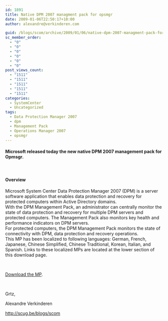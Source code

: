```yaml
---
id: 1891
title: Native DPM 2007 managment pack for opsmgr
date: 2009-01-06T22:50:17+10:00
author: alexandre@verkinderen.com

guid: /blogs/scom/archive/2009/01/06/native-dpm-2007-managment-pack-for-opsmgr.aspx
sc_member_order:
  - "0"
  - "0"
  - "0"
  - "0"
  - "0"
  - "0"
post_views_count:
  - "1511"
  - "1511"
  - "1511"
  - "1511"
  - "1511"
categories:
  - SystemCenter
  - Uncategorized
tags:
  - Data Protection Manager 2007
  - dpm
  - Management Pack
  - Operations Manager 2007
  - opsmgr
---
```

#### Microsoft released today the new native DPM 2007 management pack for Opmsgr.

#### &#160;

#### Overview

<a name="Description"></a>Microsoft System Center Data Protection Manager 2007 (DPM) is a server software application that enables data protection and recovery for protected computers within Active Directory domains.  
With the DPM Management Pack, an administrator can centrally monitor the state of data protection and recovery for multiple DPM servers and protected computers. The Management Pack also monitors key health and performance indicators on DPM servers.  
For protected computers, the DPM Management Pack monitors the state of connectivity with DPM, data protection and recovery operations.  
This MP has been localized to following languages: German, French, Japanese, Chinese Simplified, Chinese Traditional, Korean, Italian, and Spanish. Links to these localized MPs are located at the lower section of this download page.

&#160;

<a href="http://www.microsoft.com/downloads/details.aspx?FamilyID=C4F5DA8B-1F8A-4861-9A38-61165FF65236&displaylang=en" target="_blank">Download the MP</a>.

&#160;

Grtz,

Alexandre Verkinderen

<http://scug.be/blogs/scom>

